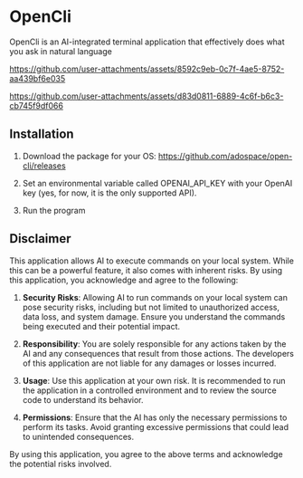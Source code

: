 # OpenCli
OpenCli is an AI-integrated terminal application that effectively does what you ask in natural language

https://github.com/user-attachments/assets/8592c9eb-0c7f-4ae5-8752-aa439bf6e035



https://github.com/user-attachments/assets/d83d0811-6889-4c6f-b6c3-cb745f9df066


## Installation

1) Download the package for your OS:
https://github.com/adospace/open-cli/releases

2) Set an environmental variable called OPENAI_API_KEY with your OpenAI key (yes, for now, it is the only supported API).

3) Run the program


## Disclaimer

This application allows AI to execute commands on your local system. While this can be a powerful feature, it also comes with inherent risks. By using this application, you acknowledge and agree to the following:

1. **Security Risks**: Allowing AI to run commands on your local system can pose security risks, including but not limited to unauthorized access, data loss, and system damage. Ensure you understand the commands being executed and their potential impact.

2. **Responsibility**: You are solely responsible for any actions taken by the AI and any consequences that result from those actions. The developers of this application are not liable for any damages or losses incurred.

3. **Usage**: Use this application at your own risk. It is recommended to run the application in a controlled environment and to review the source code to understand its behavior.

4. **Permissions**: Ensure that the AI has only the necessary permissions to perform its tasks. Avoid granting excessive permissions that could lead to unintended consequences.

By using this application, you agree to the above terms and acknowledge the potential risks involved.
